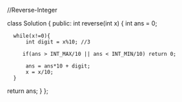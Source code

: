 //Reverse-Integer

class Solution {
public:
    int reverse(int x) {
      int ans = 0;

      while(x!=0){
          int digit = x%10; //3
        
         if(ans > INT_MAX/10 || ans < INT_MIN/10) return 0;
        
          ans = ans*10 + digit;
          x = x/10;
      }
return ans;
    }
};

